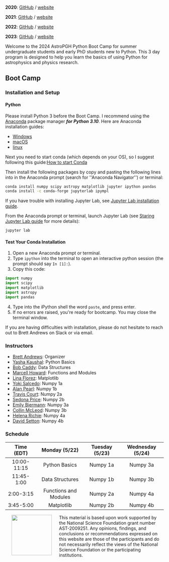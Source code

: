 **2020**: [GitHub](https://github.com/astropgh/astropgh-boot-camp-2020) / [website](https://astropgh.github.io/astropgh-boot-camp-2020/)

**2021**: [GitHub](https://github.com/astropgh/python-boot-camp-2021) / [website](https://astropgh.github.io/python-boot-camp-2021/)

**2022**: [GitHub](https://github.com/astropgh/python-boot-camp-2022) / [website](https://astropgh.github.io/python-boot-camp-2022/)

**2023**: [GitHub](https://github.com/astropgh/python-boot-camp-2023) / [website](https://astropgh.github.io/python-boot-camp-2023/)

Welcome to the 2024 AstroPGH Python Boot Camp for summer undergraduate students and early PhD students new to Python.  This 3 day program is designed to help you learn the basics of using Python for astrophysics and physics research.


## Boot Camp
### Installation and Setup
#### Python
Please install Python 3 before the Boot Camp. I recommend using the [Anaconda](https://www.anaconda.com/products/individual) package manager **_for Python 3.10_**. Here are Anaconda installation guides:
- [Windows](https://conda.io/projects/conda/en/stable/user-guide/install/windows.html)
- [macOS](https://conda.io/projects/conda/en/stable/user-guide/install/macos.html)
- [linux](https://conda.io/projects/conda/en/stable/user-guide/install/linux.html)


Next you need to start conda (which depends on your OS), so I suggest following this guide:[How to start Conda](https://docs.conda.io/projects/conda/en/latest/user-guide/getting-started.html#starting-conda)


Then install the following packages by copy and pasting the following lines into in the Anaconda prompt (search for ''Anaconda Navigator'') or terminal:
```bash
conda install numpy scipy astropy matplotlib jupyter ipython pandas
conda install -c conda-forge jupyterlab ipympl
```

If you have trouble with installing Jupyter Lab, see [Jupyter Lab installation guide](https://jupyterlab.readthedocs.io/en/stable/getting_started/installation.html).

From the Anaconda prompt or terminal, launch Jupyter Lab (see [Staring Jupyter Lab guide](https://jupyterlab.readthedocs.io/en/stable/getting_started/starting.html) for more details):
```bash
jupyter lab
```

#### Test Your Conda Installation

1. Open a new Anaconda prompt or terminal.
2. Type `ipython` into the terminal to open an interactive python session (the prompt should say `In [1]:`).
3. Copy this code:
```python
import numpy
import scipy
import matplotlib
import astropy
import pandas
```
4. Type into the iPython shell the word `paste`, and press enter.
5. If no errors are raised, you're ready for bootcamp. You may close the terminal window.

If you are having difficulties with installation, please do not hesitate to reach out to Brett Andrews on Slack or via email.

### Instructors
- [Brett Andrews](https://bretthandrews.github.io/): Organizer
- [Yasha Kaushal](https://yashakaushal.github.io/): Python Basics
- [Bob Caddy](https://robertcaddy.com/): Data Structures
- [Marcell Howard](https://marcellhoward.github.io/): Functions and Modules
- [Lina Florez](https://linaflorez.github.io/): Matplotlib
- [Yoki Salcedo](https://yoquelbinsalcedo.github.io/): Numpy 1a
- [Alan Pearl](https://alanpearl.github.io/): Numpy 1b
- [Travis Court](https://courtt.github.io/): Numpy 2a
- [Sedona Price](https://sedonaprice.github.io/): Numpy 2b
- [Emily Biermann](https://embiermann.github.io/): Numpy 3a
- [Collin McLeod](https://collinmcleod.github.io/): Numpy 3b
- [Helena Richie](https://helenarichie.github.io/): Numpy 4a
- [David Setton](https://davidjsetton.github.io/): Numpy 4b

### Schedule

| Time (EDT) | Monday (5/22) | Tuesday (5/23) | Wednesday (5/24) |
|:-----:|:-----:|:-----:|:-----:|
| 10:00-11:15 | Python Basics | Numpy 1a | Numpy 3a |
| 11:45-1:00 | Data Structures | Numpy 1b | Numpy 3b |
| 2:00-3:15 | Functions and Modules | Numpy 2a | Numpy 4a |
| 3:45-5:00 | Matplotlib | Numpy 2b | Numpy 4b |


<a href="url"><img style="padding: 0px 20px;" src="https://github.com/astropgh/python-boot-camp-2021/blob/main/etc/NSF_4-Color_bitmap_Logo.png?raw=true" align="left" height="128" width="128"></a>

This material is based upon work supported by the National Science Foundation grant number AST-2009251. Any opinions, findings, and conclusions or recommendations expressed on this website are those of the participants and do not necessarily reflect the views of the National Science Foundation or the participating institutions.
